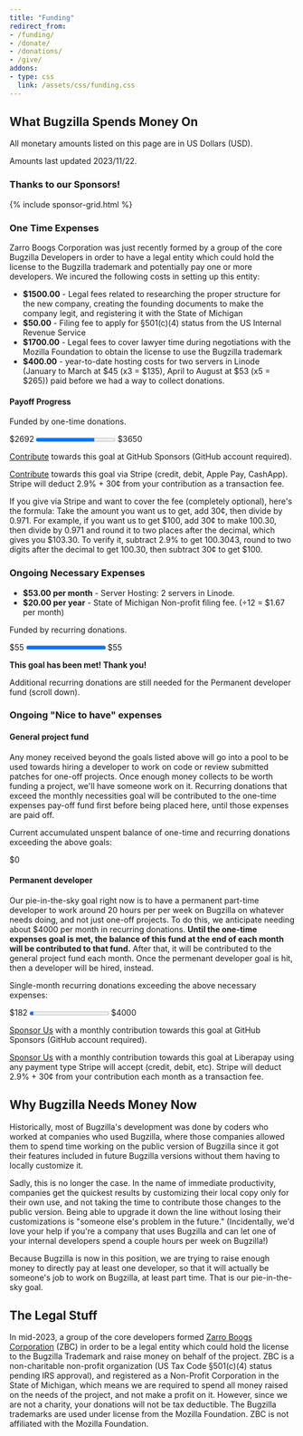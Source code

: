 ```yaml
---
title: "Funding"
redirect_from:
- /funding/
- /donate/
- /donations/
- /give/
addons:
- type: css
  link: /assets/css/funding.css
---
```


<h2>What Bugzilla Spends Money On</h2>

<p>All monetary amounts listed on this page are in US Dollars (USD).</p>
<p>Amounts last updated 2023/11/22.</p>

<h3>Thanks to our Sponsors!</h3>
{% include sponsor-grid.html %}

<h3>One Time Expenses</h3>

<p>Zarro Boogs Corporation was just recently formed by a group of the core
Bugzilla Developers in order to have a legal entity which could hold the
license to the Bugzilla trademark and potentially pay one or more developers.
We incured the following costs in setting up this entity:</p>

<ul>
<li><strong>$1500.00</strong> - Legal fees related to researching the proper
structure for the new company, creating the founding documents to make the
company legit, and registering it with the State of Michigan</li>
<li><strong>$50.00</strong> - Filing fee to apply for §501(c)(4) status from
the US Internal Revenue Service</li>
<li><strong>$1700.00</strong> - Legal fees to cover lawyer time during
negotiations with the Mozilla Foundation to obtain the license to use the
Bugzilla trademark</li>
<li><strong>$400.00</strong> - year-to-date hosting costs for two servers in
Linode (January to March at $45 (x3 = $135), April to August at $53 (x5 =
$265)) paid before we had a way to collect donations.</li>
</ul>

<h4>Payoff Progress</h4>

<p>Funded by one-time donations.</p>
<div class="fundprogress">
<span class="fundprogressbar_current">$2692</span>
<progress class="fundprogressbar" max="3650" value="2692"></progress>
<span class="fundprogressbar_total">$3650</span>
</div>

<p>
<a href="https://github.com/sponsors/bugzilla" class="button primary">Contribute</a> towards this goal at GitHub Sponsors (GitHub account required).
</p>
<p>
<a href="https://donate.stripe.com/eVadTl5xa53RcIEeUV" class="button primary">Contribute</a> towards this goal via Stripe (credit, debit, Apple Pay, CashApp). Stripe will deduct 2.9% + 30¢ from your contribution as a transaction fee.
</p>
<p>If you give via Stripe and want to cover the fee (completely optional), here's the formula: Take the amount you want us to get, add 30¢, then divide by 0.971.  For example, if you want us to get $100, add 30¢ to make 100.30, then divide by 0.971 and round it to two places after the decimal, which gives you $103.30. To verify it, subtract 2.9% to get 100.3043, round to two digits after the decimal to get 100.30, then subtract 30¢ to get $100.</p>

<h3>Ongoing Necessary Expenses</h3>

<ul>
<li><strong>$53.00 per month</strong> - Server Hosting: 2 servers in Linode.</li>
<li><strong>$20.00 per year</strong> - State of Michigan Non-profit filing fee. (÷12 = $1.67 per month)</li>
</ul>

<p>Funded by recurring donations.</p>

<div class="fundprogress">
<span class="fundprogressbar_current">$55</span>
<progress class="fundprogressbar" max="55" value="55"></progress>
<span class="fundprogressbar_total">$55</span>
</div>

<p><b>This goal has been met! Thank you!</b></p>
<p>Additional recurring donations are still needed for the Permanent developer
fund (scroll down).</p>

<h3>Ongoing "Nice to have" expenses</h3>

<h4>General project fund</h4>

<p>Any money received beyond the goals listed above will go into a pool to be
used towards hiring a developer to work on code or review submitted patches for
one-off projects. Once enough money collects to be worth funding a project,
we'll have someone work on it. Recurring donations that exceed the monthly
necessities goal will be contributed to the one-time expenses pay-off fund
first before being placed here, until those expenses are paid off.</p>

<p>Current accumulated unspent balance of one-time and recurring donations
exceeding the above goals:</p>
<div class="fundprogress"><span class="fundprogressbar_current">$0</span></div>

<h4>Permanent developer</h4>

<p>Our pie-in-the-sky goal right now is to have a permanent part-time developer
to work around 20 hours per per week on Bugzilla on whatever needs doing, and
not just one-off projects. To do this, we anticipate needing about $4000 per
month in recurring donations. <b>Until the one-time expenses goal is met, 
the balance of this fund at the end of each month will be contributed to that 
fund.</b> After that, it will be contributed to the general project fund each 
month. Once the permenant developer goal is hit, then a developer will be 
hired, instead.</p>

<p>Single-month recurring donations exceeding the above necessary expenses:</p>

<div class="fundprogress">
<span class="fundprogressbar_current">$182</span>
<progress class="fundprogressbar" max="4000" value="182"></progress>
<span class="fundprogressbar_total">$4000</span>
</div>

<p>
<a href="https://github.com/sponsors/bugzilla" class="button primary">Sponsor Us</a> with a monthly contribution towards this goal at GitHub Sponsors (GitHub account required).
<p>

<p>
<a href="https://liberapay.com/bugzilla/" class="button primary">Sponsor Us</a> with a monthly contribution towards this goal at Liberapay using any payment type Stripe will accept (credit, debit, etc). Stripe will deduct 2.9% + 30¢ from your contribution each month as a transaction fee.
<p>


<h2>Why Bugzilla Needs Money Now</h2>

<p>Historically, most of Bugzilla's development was done by coders who worked
at companies who used Bugzilla, where those companies allowed them to spend
time working on the public version of Bugzilla since it got their features
included in future Bugzilla versions without them having to locally customize
it.</p>

<p>Sadly, this is no longer the case. In the name of immediate productivity,
companies get the quickest results by customizing their local copy only for
their own use, and not taking the time to contribute those changes to the
public version. Being able to upgrade it down the line without losing their
customizations is "someone else's problem in the future." (Incidentally, we'd
love your help if you're a company that uses Bugzilla and can let one of your
internal developers spend a couple hours per week on Bugzilla!)</p>

<p>Because Bugzilla is now in this position, we are trying to raise enough
money to directly pay at least one developer, so that it will actually be
someone's job to work on Bugzilla, at least part time. That is our
pie-in-the-sky goal.</p>

<h2>The Legal Stuff</h2>

<p>In mid-2023, a group of the core developers formed <a
href="/about/zarroboogs.html">Zarro Boogs Corporation</a> (ZBC) in order to be
a legal entity which could hold the license to the Bugzilla Trademark and raise
money on behalf of the project. ZBC is a non-charitable non-profit organization
(US Tax Code §501(c)(4) status pending IRS approval), and registered as a
Non-Profit Corporation in the State of Michigan, which means we are required to
spend all money raised on the needs of the project, and not make a profit on
it. However, since we are not a charity, your donations will not be tax
deductible. The Bugzilla trademarks are used under license from the Mozilla
Foundation. ZBC is not affiliated with the Mozilla Foundation.</p>


